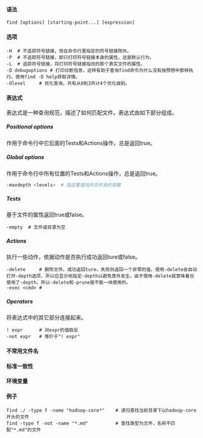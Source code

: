 #### 语法

`find [options] [starting-point...] [expression]`

#### 选项

```
-H	# 不追踪符号链接，但在命令行里指定的符号链接除外。
-P	# 不追踪符号链接，即只打印符号链接本身的属性。这是默认行为。
-L	# 追踪符号链接，将打印符号链接指向的那个真实文件的属性。
-D debugoptions	# 打印诊断信息，这样有助于查询find命令为什么没有按预想中那样执行。使用find -D help获取详情。
-Olevel		# 优化查询，共有从0到3共计4个优化级别。
```

#### 表达式

表达式是一种查询规范，描述了如何匹配文件。表达式由如下部分组成。

##### Positional options

作用于命令行中它后面的Tests和Actions操作，总是返回true。

##### Global options

作用于命令行中所有位置的Tests和Actions操作，总是返回true。

```bash
-maxdepth <levels>	# 指定要查找的文件夹的层数
```



##### Tests

基于文件的属性返回true或false。

```
-empty	# 文件或目录为空
```



##### Actions

执行一些动作，依据动作是否执行成功返回ture或false。

```
-delete		# 删除文件。成功返回ture，失败则返回一个非零的值。使用-delete会自动打开-depth选项，所以应显示地指定-depth以避免意外发生。由于使用-delete就意味着也使用了-depth，所以-delete和-prune是不能一块使用的。
-exec <cmd>	# 
```



##### Operators

将表达式中的其它部分连接起来。

```
! expr		# 对expr的值取反
-not expr	# 等价于"! expr" 
```



#### 不常用文件名

#### 标准一致性

#### 环境变量

#### 例子

```
find ./ -type f -name "hadoop-core*"	# 递归查找当前目录下以hadoop-core开头的文件
find -type f -not -name "*.md"			# 查找类型为文件，名称不匹配"*.md"的文件
```

